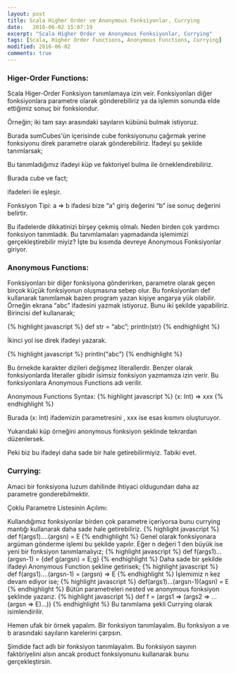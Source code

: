 ```yaml
---
layout: post
title: Scala Higher Order ve Anonymous Fonksiyonlar, Currying
date:   2016-06-02 15:07:19
excerpt: "Scala Higher Order ve Anonymous Fonksiyonlar, Currying"
tags: [Scala, Higher Order Functions, Anonymous Functions, Currying]
modified: 2016-06-02
comments: true
---
```


### Higer-Order Functions:
Scala Higer-Order Fonksiyon tanımlamaya izin veir. Fonksiyonları diğer fonksiyonlara parametre olarak gönderebiliriz ya da işlemin sonunda elde ettiğimiz sonuç bir fonksiondur.

Örneğin; iki tam sayı arasındaki sayıların kübünü bulmak istiyoruz.

<script src="http://gist.github.com/GlcEbru/b5cb8dd12580c3fd865faffe9a3483c2.js"></script>

Burada sumCubes'ün içerisinde cube fonksiyonunu çağırmak yerine fonksiyonu direk parametre olarak gönderebiliriz. İfadeyi şu şekilde tanımlarsak;

<script src="http://gist.github.com/GlcEbru/2af8d8eae6bb70039e1fa9396e57e30c.js"></script>

Bu tanımladığımız ifadeyi küp ve faktoriyel bulma ile örneklendirebiliriz.

<script src="http://gist.github.com/GlcEbru/1f41ddf1b949e891156a74554c7fb298.js"></script>

Burada cube ve fact;

<script src="http://gist.github.com/GlcEbru/c4efe1a52f8aabb8033df56eebb8afb8.js"></script>

ifadeleri ile eşleşir.

Fonksiyon Tipi: a => b ifadesi bize “a” giriş değerini “b” ise sonuç değerini belirtir.

Bu ifadelerde dikkatinizi birşey çekmiş olmalı. Neden birden çok yardımcı fonksiyon tanımladık. Bu tanımlamaları yapmadanda işlemimizi gerçekleştirebilir miyiz? İşte bu kısımda devreye Anonymous Fonksiyonlar giriyor.

### Anonymous Functions:

Fonksiyonları bir diğer fonksiyona gönderirken, parametre olarak geçen birçok küçük fonksiyonun oluşmasına sebep olur.
Bu fonksiyonları def kullanarak tanımlamak bazen program yazan kişiye angarya yük olabilir.  
Örneğin ekrana “abc” ifadesini yazmak istiyoruz. Bunu iki şekilde yapabiliriz. Birincisi def kullanarak;

{% highlight javascript %}
def str = “abc”;
println(str)
{% endhighlight %}

İkinci yol ise direk ifadeyi yazarak.

{% highlight javascript %}
println(“abc”)
{% endhighlight %}

Bu örnekde karakter dizileri değişmez literallerdir. Benzer olarak fonksiyonlarda literaller gibidir isimsiz fonksiyon yazmamıza izin verir. Bu fonksiyonlara Anonymous Functions adı verilir. 

Anonymous Functions Syntax:
{% highlight javascript %}
(x: Int) => x*x*x
{% endhighlight %}

Burada (x: Int)  ifademizin parametresini , x*x*x ise esas kısmını oluşturuyor.

Yukarıdaki küp örneğini anonymous fonksiyon şeklinde tekrardan düzenlersek.

<script src="http://gist.github.com/GlcEbru/b40013ea5c1000c84a7da22d7e087d07.js"></script>

Peki biz bu ifadeyi daha sade bir hale getirebilirmiyiz. Tabiki evet.

### Currying:

Amaci bir fonksiyona luzum dahilinde ihtiyaci oldugundan daha az parametre gonderebilmektir.

<script src="http://gist.github.com/GlcEbru/0bef36bb09af3729fafd6713171c28f8.js"></script>

Çoklu Parametre Listesinin Açılımı:

Kullandığımız fonksiyonlar birden çok parametre içeriyorsa bunu currying mantığı kullanarak daha sade hale getirebiliriz.
{% highlight javascript %}
def f(args1)....(argsn) = E 
{% endhighlight %}
Genel olarak fonksiyonara argüman gönderme işlemi bu şekilde yapılır. Eğer n değeri 1 den büyük ise yeni bir fonksiyon tanımlamalıyız;
{% highlight javascript %}
def f(args1)...(argsn-1) = {def g(argsn) = E;g}
{% endhighlight %}
Daha sade bir şekilde ifadeyi Anonymous Function şekline getirisek;
{% highlight javascript %}
def f(args1)....(argsn-1) = (argsn) => E
{% endhighlight %}
İşlemimiz n kez devam ediyor ise;
{% highlight javascript %}
def(args1)...(argsn-1)(agsn) = E
{% endhighlight %}
Bütün parametreleri nested ve anonymous fonksiyon şeklinde yazarız.
{% highlight javascript %}
def f = (args1 => (args2 => ...(argsn => E)...))
{% endhighlight %}
Bu tanımlama şekli Currying olarak isimlendirilir.

Hemen ufak bir örnek yapalım. 
Bir fonksiyon tanımlayalım. Bu fonksiyon a ve b arasındaki sayıların karelerini çarpsın.

<script src="http://gist.github.com/GlcEbru/9163ffa5da1f251d91cee4db2c369c1a.js"></script>

Şimdide fact adlı bir fonksiyon tanımlayalım. Bu fonksiyon sayının faktöriyelini alsın ancak product fonksiyonunu kullanarak bunu gerçekleştirsin.

<script src="http://gist.github.com/GlcEbru/33fce929181690f5d16ad950815d58b6.js"></script>
